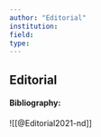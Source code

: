```yaml
---
author: "Editorial"
institution:
field:
type:
---
```


## Editorial
#### Bibliography:

![[@Editorial2021-nd]]
